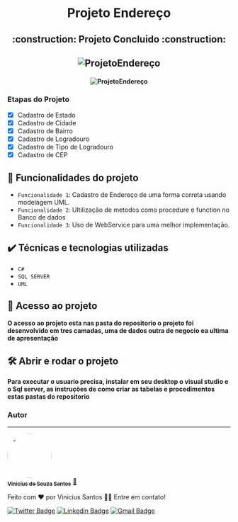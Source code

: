 
<h1 align="center">Projeto Endereço</h1>

<h2 align="center"> 
    :construction:  Projeto Concluido  :construction:
 <br>
 </h2>

<h2 align="center">
  <img alt="ProjetoEndereço" title="#Tela Inicial" src="https://github.com/ViniciusKanh/Endereco_CSharp_SQLSERVER/blob/main/Imagens-Icones/Tela%20Inicial.png " />
</h2>

<h4 align="center">
  <img alt="ProjetoEndereço" title="#Tela Inicial" src="https://github.com/ViniciusKanh/Endereco_CSharp_SQLSERVER/blob/main/Imagens-Icones/Registrando%20um%20endere%C3%A7o.png " />
</h4>


### Etapas do Projeto

- [x] Cadastro de Estado
- [x] Cadastro de Cidade
- [X] Cadastro de Bairro
- [X] Cadastro de Logradouro
- [X] Cadastro de Tipo de Logradouro
- [X] Cadastro de CEP

## :hammer: Funcionalidades do projeto  <br>

- `Funcionalidade 1`: Cadastro de Endereço de uma forma correta usando modelagem UML.
- `Funcionalidade 2`: Ultilização de metodos como procedure e function no Banco de dados
- `Funcionalidade 3`: Uso de WebService para uma melhor implementação.

## ✔️ Técnicas e tecnologias utilizadas

- ``C#``
- ``SQL SERVER``
- ``UML``


## 📁 Acesso ao projeto

**O acesso ao projeto esta nas pasta do repositorio o projeto foi desenvolvido em tres camadas, uma de dados outra de negocio ea ultima de apresentação**

## 🛠️ Abrir e rodar o projeto

**Para executar o usuario precisa, instalar em seu desktop o visual studio e o Sql server, as instruções de como criar as tabelas e procedimentos estas pastas do repositorio**


### Autor
---

<a href="https://www.facebook.com/ViniciusKhan97/">
 <img style="border-radius: 50%;" src="https://avatars.githubusercontent.com/ViniciusKanh" width="100px;" alt=""/>
 <br />
 <sub><b>Vinicius de Souza Santos</b></sub></a> <a href="https://blog.rocketseat.com.br/author/thiago//" title="Rocketseat">🚀</a>


Feito com ❤️ por Vinicius Santos 👋🏽 Entre em contato!

[![Twitter Badge](https://img.shields.io/badge/-@viniciuskhan-1ca0f1?style=flat-square&labelColor=1ca0f1&logo=twitter&logoColor=white&link=https://twitter.com/viniciuskhan)](https://twitter.com/viniciuskhan) [![Linkedin Badge](https://img.shields.io/badge/-Vinicius-blue?style=flat-square&logo=Linkedin&logoColor=white&link=https://www.linkedin.com/in/vinicius-ssantos/)](https://www.linkedin.com/in/vinicius-ssantos) 
[![Gmail Badge](https://img.shields.io/badge/-viniciussouza742@gmail.com-c14438?style=flat-square&logo=Gmail&logoColor=white&link=mailto:viniciussouza742@gmail.com)](mailto:viniciussouza742@gmail.com)
